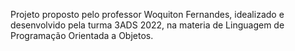 Projeto proposto pelo professor Woquiton Fernandes, idealizado e desenvolvido pela turma 3ADS 2022, na materia de Linguagem de Programação Orientada a Objetos.
